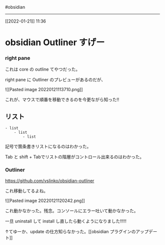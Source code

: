 #obsidian 

---
[[2022-01-21]]  11:36

# obsidian  Outliner すげー
### right pane

これは core の outline てやつだった。

right pane に Outliner のプレビューがあるのだが、

![[Pasted image 20220121113710.png]]

これが、マウスで順番を移動できるのを今更ながら知った!!

## リスト
```
- list
	- list
		- list
```

記号で箇条書きリストになるのはわかった。

Tab と shift + Tabでリストの階層がコントロール出来るのはわかった。


### Outliner

https://github.com/vslinko/obsidian-outliner

これ移動してるよね。

![[Pasted image 20220121120242.png]]

 これ動かなかった。残念。コンソールにエラー吐いて動かなかった。

 一旦 uninstall して install し直したら動くようになりました!!!!!

 
 
↑てゆーか、update の仕方知らなかった。[[obsidian  プラグインのアップデート]]